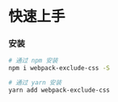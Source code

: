 # 快速上手

### 安装

```bash
# 通过 npm 安装
npm i webpack-exclude-css -S

# 通过 yarn 安装
yarn add webpack-exclude-css
```
